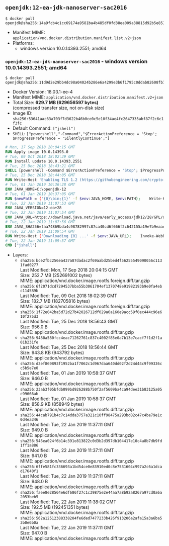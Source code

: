 ## `openjdk:12-ea-jdk-nanoserver-sac2016`

```console
$ docker pull openjdk@sha256:14a9fcb4c1cc69174a9581ba4b485df0fd38ea009a38815d92b5e851cef55b13
```

-	Manifest MIME: `application/vnd.docker.distribution.manifest.list.v2+json`
-	Platforms:
	-	windows version 10.0.14393.2551; amd64

### `openjdk:12-ea-jdk-nanoserver-sac2016` - windows version 10.0.14393.2551; amd64

```console
$ docker pull openjdk@sha256:11d9d2e29bb4dc98a04024b286e6a4299e3b6f1795c0ddab82608fb736c7a540
```

-	Docker Version: 18.03.1-ee-4
-	Manifest MIME: `application/vnd.docker.distribution.manifest.v2+json`
-	Total Size: **629.7 MB (629656597 bytes)**  
	(compressed transfer size, not on-disk size)
-	Image ID: `sha256:53641aac63a703f7d3622b46b0ce0c5e10f34ae4fc2647335abf87f2c6c1f3fc`
-	Default Command: `["jshell"]`
-	`SHELL`: `["powershell","-Command","$ErrorActionPreference = 'Stop'; $ProgressPreference = 'SilentlyContinue';"]`

```dockerfile
# Mon, 17 Sep 2018 20:04:15 GMT
RUN Apply image 10.0.14393.0
# Tue, 09 Oct 2018 18:02:39 GMT
RUN Install update 10.0.14393.2551
# Tue, 25 Dec 2018 18:43:21 GMT
SHELL [powershell -Command $ErrorActionPreference = 'Stop'; $ProgressPreference = 'SilentlyContinue';]
# Tue, 25 Dec 2018 18:44:05 GMT
RUN Write-Host 'Enabling TLS 1.2 (https://githubengineering.com/crypto-removal-notice/) ...'; 	$tls12RegBase = 'HKLM:\\SYSTEM\CurrentControlSet\Control\SecurityProviders\SCHANNEL\Protocols\TLS 1.2'; 	if (Test-Path $tls12RegBase) { throw ('"{0}" already exists!' -f $tls12RegBase) }; 	New-Item -Path ('{0}/Client' -f $tls12RegBase) -Force; 	New-Item -Path ('{0}/Server' -f $tls12RegBase) -Force; 	New-ItemProperty -Path ('{0}/Client' -f $tls12RegBase) -Name 'DisabledByDefault' -PropertyType DWORD -Value 0 -Force; 	New-ItemProperty -Path ('{0}/Client' -f $tls12RegBase) -Name 'Enabled' -PropertyType DWORD -Value 1 -Force; 	New-ItemProperty -Path ('{0}/Server' -f $tls12RegBase) -Name 'DisabledByDefault' -PropertyType DWORD -Value 0 -Force; 	New-ItemProperty -Path ('{0}/Server' -f $tls12RegBase) -Name 'Enabled' -PropertyType DWORD -Value 1 -Force
# Tue, 01 Jan 2019 10:36:28 GMT
ENV JAVA_HOME=C:\openjdk-12
# Tue, 01 Jan 2019 10:37:05 GMT
RUN $newPath = ('{0}\bin;{1}' -f $env:JAVA_HOME, $env:PATH); 	Write-Host ('Updating PATH: {0}' -f $newPath); 	setx /M PATH $newPath
# Tue, 22 Jan 2019 11:07:53 GMT
ENV JAVA_VERSION=12-ea+28
# Tue, 22 Jan 2019 11:07:54 GMT
ENV JAVA_URL=https://download.java.net/java/early_access/jdk12/28/GPL/openjdk-12-ea+28_windows-x64_bin.zip
# Tue, 22 Jan 2019 11:07:56 GMT
ENV JAVA_SHA256=faa74869bda4c98782997c87ca40cd6f666f2c642155a19e7b9eaac69a47db3b
# Tue, 22 Jan 2019 11:09:54 GMT
RUN Write-Host ('Downloading {0} ...' -f $env:JAVA_URL); 	Invoke-WebRequest -Uri $env:JAVA_URL -OutFile 'openjdk.zip'; 	Write-Host ('Verifying sha256 ({0}) ...' -f $env:JAVA_SHA256); 	if ((Get-FileHash openjdk.zip -Algorithm sha256).Hash -ne $env:JAVA_SHA256) { 		Write-Host 'FAILED!'; 		exit 1; 	}; 		Write-Host 'Expanding ...'; 	New-Item -ItemType Directory -Path C:\temp | Out-Null; 	Expand-Archive openjdk.zip -DestinationPath C:\temp; 	Move-Item -Path C:\temp\* -Destination $env:JAVA_HOME; 	Remove-Item C:\temp; 		Write-Host 'Verifying install ...'; 	Write-Host '  java --version'; java --version; 	Write-Host '  javac --version'; javac --version; 		Write-Host 'Removing ...'; 	Remove-Item openjdk.zip -Force; 		Write-Host 'Complete.'
# Tue, 22 Jan 2019 11:09:57 GMT
CMD ["jshell"]
```

-	Layers:
	-	`sha256:bce2fbc256ea437a87dadac2f69aabd25bed4f56255549090056c1131fad0277`  
		Last Modified: Mon, 17 Sep 2018 20:04:15 GMT  
		Size: 252.7 MB (252691002 bytes)  
		MIME: application/vnd.docker.image.rootfs.foreign.diff.tar.gzip
	-	`sha256:6f2071dcd7294537bba55b3061704ef1370748e91982193b9e0fa4ebc114589b`  
		Last Modified: Tue, 09 Oct 2018 18:02:39 GMT  
		Size: 182.7 MB (182705816 bytes)  
		MIME: application/vnd.docker.image.rootfs.foreign.diff.tar.gzip
	-	`sha256:1f72e042ba5d72d27b42026712df029a6a160e9acc59f0ec444c96e610f275d3`  
		Last Modified: Tue, 25 Dec 2018 18:56:43 GMT  
		Size: 956.0 B  
		MIME: application/vnd.docker.image.rootfs.diff.tar.gzip
	-	`sha256:9480a580fcc4eac71262761c837c4002f85e0a7b13e7cacf7f1d2f1a01b231fe`  
		Last Modified: Tue, 25 Dec 2018 18:56:44 GMT  
		Size: 943.8 KB (943792 bytes)  
		MIME: application/vnd.docker.image.rootfs.diff.tar.gzip
	-	`sha256:d2ef869893f1952ba1f7062c1d967daa640dd02f2d24d44c9f99336cc5b5e7e0`  
		Last Modified: Tue, 01 Jan 2019 10:58:37 GMT  
		Size: 946.0 B  
		MIME: application/vnd.docker.image.rootfs.diff.tar.gzip
	-	`sha256:23ab3f05bfdb099bd926288b750f2af5609ba4ca94dee31b83125a05c99666ab`  
		Last Modified: Tue, 01 Jan 2019 10:58:37 GMT  
		Size: 858.9 KB (858949 bytes)  
		MIME: application/vnd.docker.image.rootfs.diff.tar.gzip
	-	`sha256:44cab791b4c7c14dda3757a321c10ff98475a293bd82c47c4be79e1c0d4ea346`  
		Last Modified: Tue, 22 Jan 2019 11:37:11 GMT  
		Size: 949.0 B  
		MIME: application/vnd.docker.image.rootfs.diff.tar.gzip
	-	`sha256:546ea024f6b14c391e813822c0d3b2d397db104417e10c4a8b7db9fd1ff1a886`  
		Last Modified: Tue, 22 Jan 2019 11:37:11 GMT  
		Size: 941.0 B  
		MIME: application/vnd.docker.image.rootfs.diff.tar.gzip
	-	`sha256:6ffe581fc336693a1bd54ce0e83910ed0c8e7531604c997a2c6a1dcad17640f1`  
		Last Modified: Tue, 22 Jan 2019 11:37:11 GMT  
		Size: 948.0 B  
		MIME: application/vnd.docker.image.rootfs.diff.tar.gzip
	-	`sha256:faee8e28564e6df686f27c1c39875e2e44aa7a8b92a8267a97cd0a6a2053beb5`  
		Last Modified: Tue, 22 Jan 2019 11:38:02 GMT  
		Size: 192.5 MB (192451351 bytes)  
		MIME: application/vnd.docker.image.rootfs.diff.tar.gzip
	-	`sha256:562a12512388338204fe6ded7477233b426f913206a2afa15a3a6ba53b0e6b0a`  
		Last Modified: Tue, 22 Jan 2019 11:37:11 GMT  
		Size: 947.0 B  
		MIME: application/vnd.docker.image.rootfs.diff.tar.gzip
